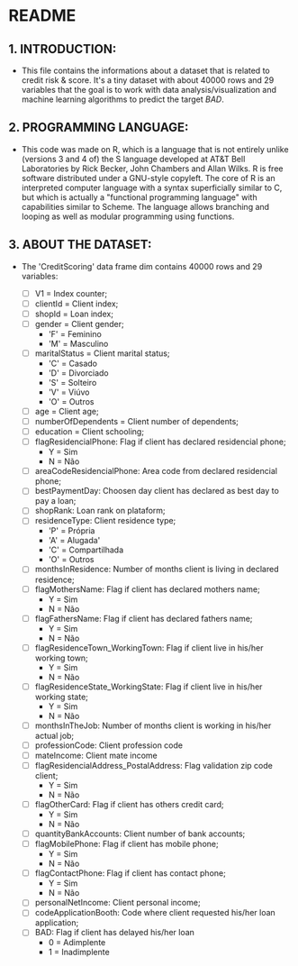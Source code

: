 # README


## 1. INTRODUCTION:

- This file contains the informations about a dataset that is related to credit risk & score. It's a tiny dataset with about 40000 rows and 29 variables that the goal is to work with data analysis/visualization and
machine learning algorithms to predict the target *BAD*.


## 2. PROGRAMMING LANGUAGE:

- This code was made on R, which is a language that is not entirely unlike (versions 3 and 4 of) the S language developed at AT&T Bell Laboratories by Rick Becker, John Chambers and Allan Wilks. R is free software distributed under a GNU-style copyleft. The core of R is an interpreted computer language with a syntax superficially similar to C, but which is actually a "functional programming language" with capabilities similar to Scheme. The language allows branching and looping as well as modular programming using functions.


## 3. ABOUT THE DATASET:

- The 'CreditScoring' data frame dim contains 40000 rows and 29 variables:

  - [ ] V1 = Index counter;
  - [ ] clientId = Client index;
  - [ ] shopId = Loan index;
  - [ ] gender = Client gender;
    - 'F' = Feminino 
    - 'M' = Masculino
  - [ ] maritalStatus = Client marital status;
    - 'C' = Casado
    - 'D' = Divorciado 
    - 'S' = Solteiro 
    - 'V' = Viúvo 
    - 'O' = Outros
  - [ ] age = Client age;
  - [ ] numberOfDependents = Client number of dependents;
  - [ ] education = Client schooling;
  - [ ] flagResidencialPhone: Flag if client has declared residencial phone; 
    - Y = Sim 
    - N = Não
  - [ ] areaCodeResidencialPhone: Area code from declared residencial phone;
  - [ ] bestPaymentDay: Choosen day client has declared as best day to pay a loan;
  - [ ] shopRank: Loan rank on plataform;
  - [ ] residenceType: Client residence type;
    - 'P' = Própria 
    - 'A' = Alugada'
    - 'C' = Compartilhada
    - 'O' = Outros
  - [ ] monthsInResidence: Number of months client is living in declared residence;
  - [ ] flagMothersName: Flag if client has declared mothers name;
    - Y = Sim
    - N = Não
  - [ ] flagFathersName: Flag if client has declared fathers name;
    - Y = Sim 
    - N = Não
  - [ ] flagResidenceTown_WorkingTown: Flag if client live in his/her working town;
    - Y = Sim
    - N = Não
  - [ ] flagResidenceState_WorkingState: Flag if client live in his/her working state;
    - Y = Sim
    - N = Não
  - [ ] monthsInTheJob: Number of months client is working in his/her actual job;
  - [ ] professionCode: Client profession code
  - [ ] mateIncome: Client mate income
  - [ ] flagResidencialAddress_PostalAddress: Flag validation zip code client; 
    - Y = Sim
    - N = Não
  - [ ] flagOtherCard: Flag if client has others credit card;
    - Y = Sim
    - N = Não
  - [ ] quantityBankAccounts: Client number of bank accounts;
  - [ ] flagMobilePhone: Flag if client has mobile phone;
    - Y = Sim
    - N = Não
  - [ ] flagContactPhone: Flag if client has contact phone;
    - Y = Sim
    - N = Não
  - [ ] personalNetIncome: Client personal income;
  - [ ] codeApplicationBooth: Code where client requested his/her loan application;
  - [ ] BAD: Flag if client has delayed his/her loan 
    - 0 = Adimplente
    - 1 = Inadimplente


